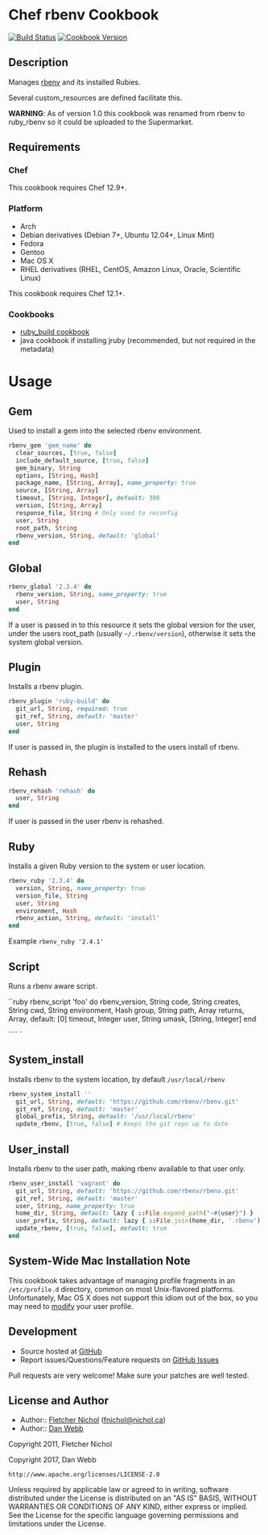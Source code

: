 # Chef rbenv Cookbook

[![Build Status](https://travis-ci.org/sous-chefs/ruby_rbenv.svg?branch=master)](https://travis-ci.org/sous-chefs/ruby_rbenv) [![Cookbook Version](https://img.shields.io/cookbook/v/ruby_rbenv.svg)](https://supermarket.chef.io/cookbooks/ruby_rbenv)

## Description

Manages [rbenv][rbenv_site] and its installed Rubies.

Several custom_resources are defined facilitate this.

**WARNING**: As of version 1.0 this cookbook was renamed from rbenv to ruby_rbenv so it could be uploaded to the Supermarket.

## Requirements

### Chef

This cookbook requires Chef 12.9+.

### Platform

- Arch
- Debian derivatives (Debian 7+, Ubuntu 12.04+, Linux Mint)
- Fedora
- Gentoo
- Mac OS X
- RHEL derivatives (RHEL, CentOS, Amazon Linux, Oracle, Scientific Linux)

This cookbook requires Chef 12.1+.

### Cookbooks

- [ruby_build cookbook][ruby_build_cb]
- java cookbook if installing jruby (recommended, but not required in the metadata)

# Usage

## Gem

Used to install a gem into the selected rbenv environment.

```ruby
rbenv_gem 'gem_name' do
  clear_sources, [true, false]
  include_default_source, [true, false]
  gem_binary, String
  options, [String, Hash]
  package_name, [String, Array], name_property: true
  source, [String, Array]
  timeout, [String, Integer], default: 300
  version, [String, Array]
  response_file, String # Only used to reconfig
  user, String
  root_path, String
  rbenv_version, String, default: 'global'
end
```

## Global

```ruby
rbenv_global '2.3.4' do
  rbenv_version, String, name_property: true
  user, String
end
```

If a user is passed in to this resource it sets the global version for the user, under the users root_path (usually `~/.rbenv/version`), otherwise it sets the system global version.

## Plugin

Installs a rbenv plugin.

```ruby
rbenv_plugin 'ruby-build' do
  git_url, String, required: true
  git_ref, String, default: 'master'
  user, String
end
```

If user is passed in, the plugin is installed to the users install of rbenv.

## Rehash

```ruby
rbenv_rehash 'rehash' do
  user, String
end
```

If user is passed in the user rbenv is rehashed.

## Ruby

Installs a given Ruby version to the system or user location.

```ruby
rbenv_ruby '2.3.4' do
  version, String, name_property: true
  version_file, String
  user, String
  environment, Hash
  rbenv_action, String, default: 'install'
end
```

Example `rbenv_ruby '2.4.1'`

## Script

Runs a rbenv aware script.

``ruby rbenv_script 'foo' do rbenv_version, String code, String creates, String cwd, String environment, Hash group, String path, Array returns, Array, default: [0] timeout, Integer user, String umask, [String, Integer] end

```` `

## System_install

Installs rbenv to the system location, by default `/usr/local/rbenv`

```ruby
rbenv_system_install ''
  git_url, String, default: 'https://github.com/rbenv/rbenv.git'
  git_ref, String, default: 'master'
  global_prefix, String, default: '/usr/local/rbenv'
  update_rbenv, [true, false] # Keeps the git repo up to date
````

## User_install

Installs rbenv to the user path, making rbenv available to that user only.

```ruby
rbenv_user_install 'vagrant' do
  git_url, String, default: 'https://github.com/rbenv/rbenv.git'
  git_ref, String, default: 'master'
  user, String, name_property: true
  home_dir, String, default: lazy { ::File.expand_path("~#{user}") }
  user_prefix, String, default: lazy { ::File.join(home_dir, '.rbenv') }
  update_rbenv, [true, false], default: true
end
```

## System-Wide Mac Installation Note

This cookbook takes advantage of managing profile fragments in an `/etc/profile.d` directory, common on most Unix-flavored platforms. Unfortunately, Mac OS X does not support this idiom out of the box, so you may need to [modify][mac_profile_d] your user profile.

## Development

- Source hosted at [GitHub][repo]
- Report issues/Questions/Feature requests on [GitHub Issues][issues]

Pull requests are very welcome! Make sure your patches are well tested.

## License and Author

- Author:: [Fletcher Nichol][fnichol] ([fnichol@nichol.ca](mailto:fnichol@nichol.ca))
- Author:: [Dan Webb][damacus]

Copyright 2011, Fletcher Nichol

Copyright 2017, Dan Webb

```
http://www.apache.org/licenses/LICENSE-2.0
```

Unless required by applicable law or agreed to in writing, software distributed under the License is distributed on an "AS IS" BASIS, WITHOUT WARRANTIES OR CONDITIONS OF ANY KIND, either express or implied. See the License for the specific language governing permissions and limitations under the License.

[custom_resources]: https://docs.chef.io/custom_resources.html
[damacus]: https://github.com/damacus
[fnichol]: https://github.com/fnichol
[issues]: https://github.com/chef-rbenv/ruby-rbenv/issues
[mac_profile_d]: http://hints.macworld.com/article.php?story=20011221192012445
[rb_readme]: https://github.com/sstephenson/ruby-build#readme
[rbenv_site]: https://github.com/sstephenson/rbenv
[repo]: https://github.com/sous-chefs/ruby-rbenv
[ruby_build_cb]: https://supermarket.chef.io/cookbooks/ruby_build
